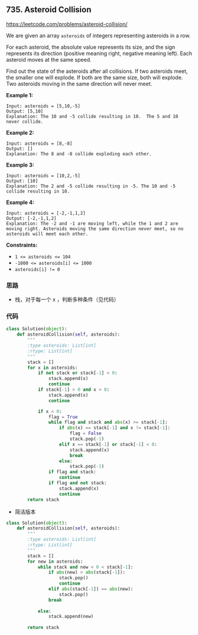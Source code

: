 ## 735. Asteroid Collision

https://leetcode.com/problems/asteroid-collision/

We are given an array `asteroids` of integers representing asteroids in a row.

For each asteroid, the absolute value represents its size, and the sign represents its direction (positive meaning right, negative meaning left). Each asteroid moves at the same speed.

Find out the state of the asteroids after all collisions. If two asteroids meet, the smaller one will explode. If both are the same size, both will explode. Two asteroids moving in the same direction will never meet.

 

**Example 1:**

```
Input: asteroids = [5,10,-5]
Output: [5,10]
Explanation: The 10 and -5 collide resulting in 10.  The 5 and 10 never collide.
```

**Example 2:**

```
Input: asteroids = [8,-8]
Output: []
Explanation: The 8 and -8 collide exploding each other.
```

**Example 3:**

```
Input: asteroids = [10,2,-5]
Output: [10]
Explanation: The 2 and -5 collide resulting in -5. The 10 and -5 collide resulting in 10.
```

**Example 4:**

```
Input: asteroids = [-2,-1,1,2]
Output: [-2,-1,1,2]
Explanation: The -2 and -1 are moving left, while the 1 and 2 are moving right. Asteroids moving the same direction never meet, so no asteroids will meet each other.
```

 

**Constraints:**

- `1 <= asteroids <= 104`
- `-1000 <= asteroids[i] <= 1000`
- `asteroids[i] != 0`

### 思路

- 栈，对于每一个 x ，判断多种条件（见代码）

### 代码

```python
class Solution(object):
    def asteroidCollision(self, asteroids):
        """
        :type asteroids: List[int]
        :rtype: List[int]
        """
        stack = []
        for x in asteroids:
            if not stack or stack[-1] < 0:
                stack.append(x)
                continue
            if stack[-1] > 0 and x > 0:
                stack.append(x)
                continue

            if x < 0:
                flag = True
                while flag and stack and abs(x) >= stack[-1]:
                    if abs(x) == stack[-1] and x != stack[-1]:
                        flag = False
                        stack.pop(-1)
                    elif x == stack[-1] or stack[-1] < 0:
                        stack.append(x)
                        break
                    else:
                        stack.pop(-1)
                if flag and stack:
                    continue
                if flag and not stack:
                    stack.append(x)
                    continue
        return stack
```

- 简洁版本

```python
class Solution(object):
    def asteroidCollision(self, asteroids):
        """
        :type asteroids: List[int]
        :rtype: List[int]
        """        
        stack = []     
        for new in asteroids:
            while stack and new < 0 < stack[-1]:                
                if abs(new) > abs(stack[-1]):
                    stack.pop()
                    continue
                elif abs(stack[-1]) == abs(new):
                    stack.pop()
                break
                
            else:
                stack.append(new)
                
        return stack
```

